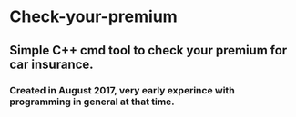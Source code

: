 # Check-your-premium 
## Simple C++ cmd tool to check your premium for car insurance. 
### Created in August 2017, very early experince with programming in general at that time.
